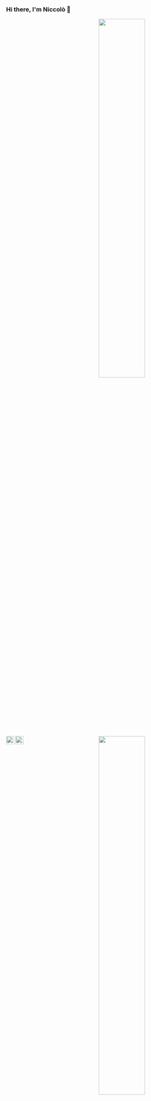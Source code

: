 ### Hi there, I'm Niccolò  👋
<a href="https://github.com/niccolo-fato">
<img align="right" width="50%" src="https://github-readme-stats.vercel.app/api?username=niccolo-fato&show_icons=true&theme=tokyonight" />
</a>
<br>
<a href="https://github.com/niccolo-fato">
<img align="right" width="50%" src="https://github-readme-stats.vercel.app/api/top-langs/?username=niccolo-fato&theme=tokyonight&hide_langs_below=1" />
</a>
<a href="https://github.com/niccolo-fato">
  <img align="left" alt="Niccolò's Github" width="22px" src="https://cdn.jsdelivr.net/npm/simple-icons@v3/icons/github.svg" />
</a>

<a href="https://www.instagram.com/niccolo768/">
  <img align="left" alt="Niccolò's Instagram" width="22px" src="https://cdn.jsdelivr.net/npm/simple-icons@v3/icons/instagram.svg" />
</a>
<br/>
<br/>








